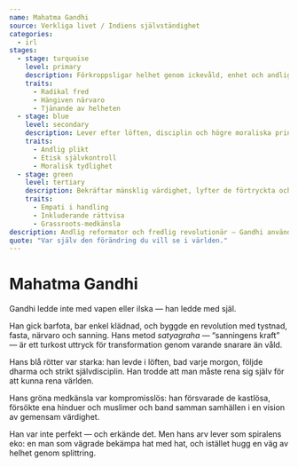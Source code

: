 ```yaml
---
name: Mahatma Gandhi
source: Verkliga livet / Indiens självständighet
categories:
  - irl
stages:
  - stage: turquoise
    level: primary
    description: Förkroppsligar helhet genom ickevåld, enhet och andlig enkelhet
    traits:
      - Radikal fred
      - Hängiven närvaro
      - Tjänande av helheten
  - stage: blue
    level: secondary
    description: Lever efter löften, disciplin och högre moraliska principer rotade i helig lag
    traits:
      - Andlig plikt
      - Etisk självkontroll
      - Moralisk tydlighet
  - stage: green
    level: tertiary
    description: Bekräftar mänsklig värdighet, lyfter de förtryckta och enar över samhällsgränser
    traits:
      - Empati i handling
      - Inkluderande rättvisa
      - Grassroots-medkänsla
description: Andlig reformator och fredlig revolutionär — Gandhi använde ickevåldets disciplin för att väcka en splittrad värld till sanning.
quote: "Var själv den förändring du vill se i världen."
---
```

# Mahatma Gandhi

Gandhi ledde inte med vapen eller ilska — han ledde med själ.

Han gick barfota, bar enkel klädnad, och byggde en revolution med tystnad, fasta, närvaro och sanning. Hans metod *satyagraha* — “sanningens kraft” — är ett turkost uttryck för transformation genom varande snarare än våld.

Hans blå rötter var starka: han levde i löften, bad varje morgon, följde dharma och strikt självdisciplin. Han trodde att man måste rena sig själv för att kunna rena världen.

Hans gröna medkänsla var kompromisslös: han försvarade de kastlösa, försökte ena hinduer och muslimer och band samman samhällen i en vision av gemensam värdighet.

Han var inte perfekt — och erkände det. Men hans arv lever som spiralens eko: en man som vägrade bekämpa hat med hat, och istället hugg en väg av helhet genom splittring.


